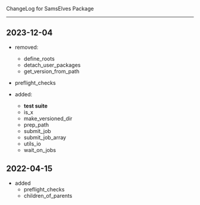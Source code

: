 ChangeLog for SamsElves Package

--------------------------------------------------------------------------------

## 2023-12-04

- removed: 
  - define_roots
  - detach_user_packages
  - get_version_from_path
- preflight_checks
    
- added:
  - **test suite**
  - is_x
  - make_versioned_dir
  - prep_path
  - submit_job
  - submit_job_array
  - utils_io
  - wait_on_jobs


## 2022-04-15

- added
  - preflight_checks
  - children_of_parents
